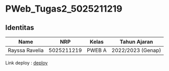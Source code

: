 # PWeb_Tugas2_5025211219

## Identitas
| Name           | NRP        | Kelas     | Tahun Ajaran      |
| ---            | ---        | ----------|---                |
| Rayssa Ravelia | 5025211219 |PWEB A     | 2022/2023 (Genap) |

Link deploy : [deploy](https://pweb-warteg.vercel.app/)
